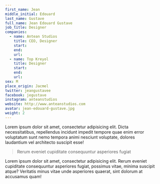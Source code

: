 ```yaml
---
first_name: Jean
middle_initial: Edouard
last_name: Gustave
full_name: Jean Edouard Gustave
job_title: Designer
companies:
  - name: Antean Studios
    title: CEO, Designer
    start:
    end:
    url:
  - name: Top Kreyol
    title: Designer
    start:
    end:
    url:
sex: M
place_origin: Jacmel
twitter: jeangustavee
facebook: jegustave
instagram: anteanstudios
website: http://www.anteanstudios.com
avatar: jean-edouard-gustave.jpg
weight: 2
---
```

Lorem ipsum dolor sit amet, consectetur adipisicing elit. Dicta necessitatibus, repellendus incidunt impedit tempore quae enim error voluptatum sunt nemo tempora animi nesciunt voluptate, dolores laudantium vel architecto suscipit esse!

> Rerum eveniet cupiditate consequuntur asperiores fugiat

Lorem ipsum dolor sit amet, consectetur adipisicing elit. Rerum eveniet cupiditate consequuntur asperiores fugiat, possimus vitae, minima suscipit atque? Veritatis minus vitae unde asperiores quaerat, sint dolorum at accusamus quam!
